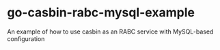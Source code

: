 # go-casbin-rabc-mysql-example
An example of how to use casbin as an RABC service with MySQL-based configuration
